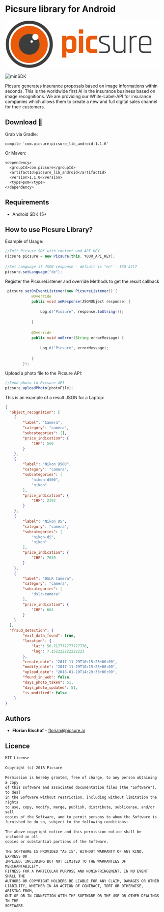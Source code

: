 # Picsure library for Android

<img src="assets/picsure.png" alt="Picsure">

![minSDK](https://img.shields.io/badge/SDK-15%2B-blue.svg)

Picsure generates insurance proposals based on image informations within seconds. This is the worldwide first AI in the insurance business based on image recognitions. We are providing our White-Label-API for insurance companies which allows them to create a new and full digital sales channel for their customers.

## Download 🚀
Grab via Gradle:
```
compile 'com.picsure:picsure_lib_android:1.1.0'

```
Or Maven:
```
<dependency>
  <groupId>com.picsure</groupId>
  <artifactId>picsure_lib_android</artifactId>
  <version>1.1.0</version>
  <type>pom</type>
</dependency>

```

## Requirements
- Android SDK 15+


## How to use Picsure Library?

Example of Usage:
```java
//Init Picsure SDK with context and API_KEY
Picsure picsure = new Picsure(this, YOUR_API_KEY);

//Set Language if JSON response - default is "en" - ISO 4217
picsure.setLanguage("de");
```

Register the PicsureListener and override Methods to get the result callback
```java
 picsure.setOnEventListener(new PicsureListener() {
            @Override
            public void onResponse(JSONObject response) {

                Log.d("Picsure", response.toString());

            }

            @Override
            public void onError(String errorMessage) {

                Log.d("Picsure", errorMessage);

            }
        });
```

Upload a photo file to the Picsure API:
```java
//Send photo to Picsure-API
picsure.uploadPhoto(photoFile);
```

This is an example of a result JSON for a Laptop:
```json
{
  "object_recognition": [
    {
        "label": "Camera",
        "category": "camera",
        "subcategories": [],
        "price_indication": {
            "CHF": 560
        }
    },
    {
        "label": "Nikon D500",
        "category": "camera",
        "subcategories": [
            "nikon-d500",
            "nikon"
        ],
        "price_indication": {
            "CHF": 2393
        }
    },
    {
        "label": "Nikon D5",
        "category": "camera",
        "subcategories": [
            "nikon-d5",
            "nikon"
        ],
        "price_indication": {
            "CHF": 7639
        }
    },
    {
        "label": "DSLR Camera",
        "category": "camera",
        "subcategories": [
            "dslr-camera"
        ],
        "price_indication": {
            "CHF": 664
        }
    }
  ],
  "fraud_detection": {
        "exif_data_found": true,
        "location": {
            "lat": 50.717777777777776,
            "lng": 7.152222222222223
        },
        "create_date": "2017-11-29T10:15:25+00:00",
        "modify_date": "2017-11-29T10:15:25+00:00",
        "upload_date": "2018-01-19T14:29:33+00:00",
        "found_in_web": false,
        "days_photo_taken": 51,
        "days_photo_updated": 51,
        "is_modified": false
    }
}
```


## Authors

* **Florian Bischof** - florian@picsure.ai

## Licence

```
MIT License

Copyright (c) 2018 Picsure

Permission is hereby granted, free of charge, to any person obtaining a copy
of this software and associated documentation files (the "Software"), to deal
in the Software without restriction, including without limitation the rights
to use, copy, modify, merge, publish, distribute, sublicense, and/or sell
copies of the Software, and to permit persons to whom the Software is
furnished to do so, subject to the following conditions:

The above copyright notice and this permission notice shall be included in all
copies or substantial portions of the Software.

THE SOFTWARE IS PROVIDED "AS IS", WITHOUT WARRANTY OF ANY KIND, EXPRESS OR
IMPLIED, INCLUDING BUT NOT LIMITED TO THE WARRANTIES OF MERCHANTABILITY,
FITNESS FOR A PARTICULAR PURPOSE AND NONINFRINGEMENT. IN NO EVENT SHALL THE
AUTHORS OR COPYRIGHT HOLDERS BE LIABLE FOR ANY CLAIM, DAMAGES OR OTHER
LIABILITY, WHETHER IN AN ACTION OF CONTRACT, TORT OR OTHERWISE, ARISING FROM,
OUT OF OR IN CONNECTION WITH THE SOFTWARE OR THE USE OR OTHER DEALINGS IN THE
SOFTWARE.
```
